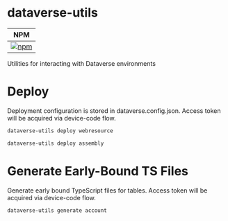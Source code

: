 # dataverse-utils
| NPM |
| --- |
| [![npm](https://img.shields.io/npm/v/dataverse-utils.svg?style=flat-square)](https://www.npmjs.com/package/dataverse-utils) |

Utilities for interacting with Dataverse environments

# Deploy

Deployment configuration is stored in dataverse.config.json. Access token will be acquired via device-code flow.

```sh
dataverse-utils deploy webresource

dataverse-utils deploy assembly
```

# Generate Early-Bound TS Files

Generate early bound TypeScript files for tables. Access token will be acquired via device-code flow.

```sh
dataverse-utils generate account
```
